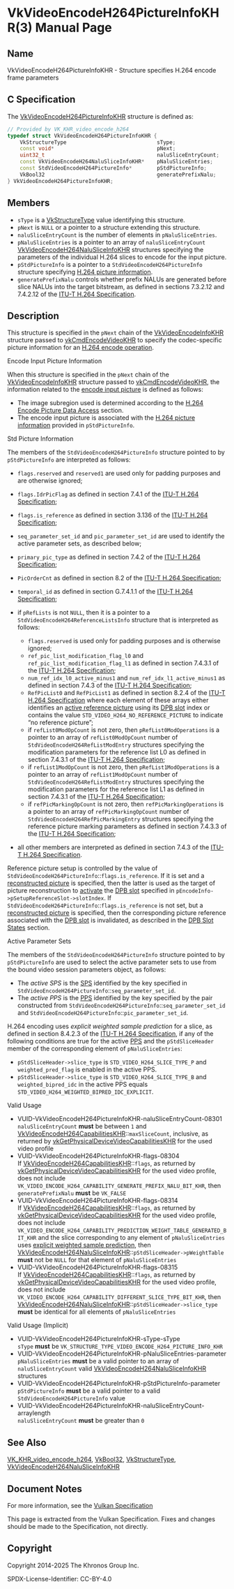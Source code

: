# VkVideoEncodeH264PictureInfoKHR(3) Manual Page

## Name

VkVideoEncodeH264PictureInfoKHR - Structure specifies H.264 encode frame parameters



## [](#_c_specification)C Specification

The [VkVideoEncodeH264PictureInfoKHR](https://registry.khronos.org/vulkan/specs/latest/man/html/VkVideoEncodeH264PictureInfoKHR.html) structure is defined as:

```c++
// Provided by VK_KHR_video_encode_h264
typedef struct VkVideoEncodeH264PictureInfoKHR {
    VkStructureType                             sType;
    const void*                                 pNext;
    uint32_t                                    naluSliceEntryCount;
    const VkVideoEncodeH264NaluSliceInfoKHR*    pNaluSliceEntries;
    const StdVideoEncodeH264PictureInfo*        pStdPictureInfo;
    VkBool32                                    generatePrefixNalu;
} VkVideoEncodeH264PictureInfoKHR;
```

## [](#_members)Members

- `sType` is a [VkStructureType](https://registry.khronos.org/vulkan/specs/latest/man/html/VkStructureType.html) value identifying this structure.
- `pNext` is `NULL` or a pointer to a structure extending this structure.
- `naluSliceEntryCount` is the number of elements in `pNaluSliceEntries`.
- `pNaluSliceEntries` is a pointer to an array of `naluSliceEntryCount` [VkVideoEncodeH264NaluSliceInfoKHR](https://registry.khronos.org/vulkan/specs/latest/man/html/VkVideoEncodeH264NaluSliceInfoKHR.html) structures specifying the parameters of the individual H.264 slices to encode for the input picture.
- `pStdPictureInfo` is a pointer to a `StdVideoEncodeH264PictureInfo` structure specifying [H.264 picture information](https://registry.khronos.org/vulkan/specs/latest/html/vkspec.html#encode-h264-picture-info).
- `generatePrefixNalu` controls whether prefix NALUs are generated before slice NALUs into the target bitstream, as defined in sections 7.3.2.12 and 7.4.2.12 of the [ITU-T H.264 Specification](https://registry.khronos.org/vulkan/specs/latest/html/vkspec.html#itu-t-h264).

## [](#_description)Description

This structure is specified in the `pNext` chain of the [VkVideoEncodeInfoKHR](https://registry.khronos.org/vulkan/specs/latest/man/html/VkVideoEncodeInfoKHR.html) structure passed to [vkCmdEncodeVideoKHR](https://registry.khronos.org/vulkan/specs/latest/man/html/vkCmdEncodeVideoKHR.html) to specify the codec-specific picture information for an [H.264 encode operation](https://registry.khronos.org/vulkan/specs/latest/html/vkspec.html#encode-h264).

Encode Input Picture Information

When this structure is specified in the `pNext` chain of the [VkVideoEncodeInfoKHR](https://registry.khronos.org/vulkan/specs/latest/man/html/VkVideoEncodeInfoKHR.html) structure passed to [vkCmdEncodeVideoKHR](https://registry.khronos.org/vulkan/specs/latest/man/html/vkCmdEncodeVideoKHR.html), the information related to the [encode input picture](https://registry.khronos.org/vulkan/specs/latest/html/vkspec.html#encode-input-picture-info) is defined as follows:

- The image subregion used is determined according to the [H.264 Encode Picture Data Access](https://registry.khronos.org/vulkan/specs/latest/html/vkspec.html#encode-h264-picture-data-access) section.
- The encode input picture is associated with the [H.264 picture information](https://registry.khronos.org/vulkan/specs/latest/html/vkspec.html#encode-h264-picture-info) provided in `pStdPictureInfo`.

Std Picture Information

The members of the `StdVideoEncodeH264PictureInfo` structure pointed to by `pStdPictureInfo` are interpreted as follows:

- `flags.reserved` and `reserved1` are used only for padding purposes and are otherwise ignored;
- `flags.IdrPicFlag` as defined in section 7.4.1 of the [ITU-T H.264 Specification](https://registry.khronos.org/vulkan/specs/latest/html/vkspec.html#itu-t-h264);
- `flags.is_reference` as defined in section 3.136 of the [ITU-T H.264 Specification](https://registry.khronos.org/vulkan/specs/latest/html/vkspec.html#itu-t-h264);
- `seq_parameter_set_id` and `pic_parameter_set_id` are used to identify the active parameter sets, as described below;
- `primary_pic_type` as defined in section 7.4.2 of the [ITU-T H.264 Specification](https://registry.khronos.org/vulkan/specs/latest/html/vkspec.html#itu-t-h264);
- `PicOrderCnt` as defined in section 8.2 of the [ITU-T H.264 Specification](https://registry.khronos.org/vulkan/specs/latest/html/vkspec.html#itu-t-h264);
- `temporal_id` as defined in section G.7.4.1.1 of the [ITU-T H.264 Specification](https://registry.khronos.org/vulkan/specs/latest/html/vkspec.html#itu-t-h264);
- if `pRefLists` is not `NULL`, then it is a pointer to a `StdVideoEncodeH264ReferenceListsInfo` structure that is interpreted as follows:
  
  - `flags.reserved` is used only for padding purposes and is otherwise ignored;
  - `ref_pic_list_modification_flag_l0` and `ref_pic_list_modification_flag_l1` as defined in section 7.4.3.1 of the [ITU-T H.264 Specification](https://registry.khronos.org/vulkan/specs/latest/html/vkspec.html#itu-t-h264);
  - `num_ref_idx_l0_active_minus1` and `num_ref_idx_l1_active_minus1` as defined in section 7.4.3 of the [ITU-T H.264 Specification](https://registry.khronos.org/vulkan/specs/latest/html/vkspec.html#itu-t-h264);
  - `RefPicList0` and `RefPicList1` as defined in section 8.2.4 of the [ITU-T H.264 Specification](https://registry.khronos.org/vulkan/specs/latest/html/vkspec.html#itu-t-h264) where each element of these arrays either identifies an [active reference picture](https://registry.khronos.org/vulkan/specs/latest/html/vkspec.html#encode-active-reference-picture-info) using its [DPB slot](https://registry.khronos.org/vulkan/specs/latest/html/vkspec.html#dpb-slot) index or contains the value `STD_VIDEO_H264_NO_REFERENCE_PICTURE` to indicate “no reference picture”;
  - if `refList0ModOpCount` is not zero, then `pRefList0ModOperations` is a pointer to an array of `refList0ModOpCount` number of `StdVideoEncodeH264RefListModEntry` structures specifying the modification parameters for the reference list L0 as defined in section 7.4.3.1 of the [ITU-T H.264 Specification](https://registry.khronos.org/vulkan/specs/latest/html/vkspec.html#itu-t-h264);
  - if `refList1ModOpCount` is not zero, then `pRefList1ModOperations` is a pointer to an array of `refList1ModOpCount` number of `StdVideoEncodeH264RefListModEntry` structures specifying the modification parameters for the reference list L1 as defined in section 7.4.3.1 of the [ITU-T H.264 Specification](https://registry.khronos.org/vulkan/specs/latest/html/vkspec.html#itu-t-h264);
  - if `refPicMarkingOpCount` is not zero, then `refPicMarkingOperations` is a pointer to an array of `refPicMarkingOpCount` number of `StdVideoEncodeH264RefPicMarkingEntry` structures specifying the reference picture marking parameters as defined in section 7.4.3.3 of the [ITU-T H.264 Specification](https://registry.khronos.org/vulkan/specs/latest/html/vkspec.html#itu-t-h264);
- all other members are interpreted as defined in section 7.4.3 of the [ITU-T H.264 Specification](https://registry.khronos.org/vulkan/specs/latest/html/vkspec.html#itu-t-h264).

Reference picture setup is controlled by the value of `StdVideoEncodeH264PictureInfo`::`flags.is_reference`. If it is set and a [reconstructed picture](https://registry.khronos.org/vulkan/specs/latest/html/vkspec.html#encode-reconstructed-picture-info) is specified, then the latter is used as the target of picture reconstruction to [activate](https://registry.khronos.org/vulkan/specs/latest/html/vkspec.html#dpb-slot-states) the [DPB slot](https://registry.khronos.org/vulkan/specs/latest/html/vkspec.html#dpb-slot) specified in `pEncodeInfo->pSetupReferenceSlot->slotIndex`. If `StdVideoEncodeH264PictureInfo`::`flags.is_reference` is not set, but a [reconstructed picture](https://registry.khronos.org/vulkan/specs/latest/html/vkspec.html#encode-reconstructed-picture-info) is specified, then the corresponding picture reference associated with the [DPB slot](https://registry.khronos.org/vulkan/specs/latest/html/vkspec.html#dpb-slot) is invalidated, as described in the [DPB Slot States](https://registry.khronos.org/vulkan/specs/latest/html/vkspec.html#dpb-slot-states) section.

Active Parameter Sets

The members of the `StdVideoEncodeH264PictureInfo` structure pointed to by `pStdPictureInfo` are used to select the active parameter sets to use from the bound video session parameters object, as follows:

- []()The *active SPS* is the [SPS](https://registry.khronos.org/vulkan/specs/latest/html/vkspec.html#encode-h264-sps) identified by the key specified in `StdVideoEncodeH264PictureInfo`::`seq_parameter_set_id`.
- []()The *active PPS* is the [PPS](https://registry.khronos.org/vulkan/specs/latest/html/vkspec.html#encode-h264-pps) identified by the key specified by the pair constructed from `StdVideoEncodeH264PictureInfo`::`seq_parameter_set_id` and `StdVideoEncodeH264PictureInfo`::`pic_parameter_set_id`.

H.264 encoding uses *explicit weighted sample prediction* for a slice, as defined in section 8.4.2.3 of the [ITU-T H.264 Specification](https://registry.khronos.org/vulkan/specs/latest/html/vkspec.html#itu-t-h264), if any of the following conditions are true for the active [PPS](https://registry.khronos.org/vulkan/specs/latest/html/vkspec.html#encode-h264-pps) and the `pStdSliceHeader` member of the corresponding element of `pNaluSliceEntries`:

- `pStdSliceHeader->slice_type` is `STD_VIDEO_H264_SLICE_TYPE_P` and `weighted_pred_flag` is enabled in the active PPS.
- `pStdSliceHeader->slice_type` is `STD_VIDEO_H264_SLICE_TYPE_B` and `weighted_bipred_idc` in the active PPS equals `STD_VIDEO_H264_WEIGHTED_BIPRED_IDC_EXPLICIT`.

Valid Usage

- [](#VUID-VkVideoEncodeH264PictureInfoKHR-naluSliceEntryCount-08301)VUID-VkVideoEncodeH264PictureInfoKHR-naluSliceEntryCount-08301  
  `naluSliceEntryCount` **must** be between `1` and [VkVideoEncodeH264CapabilitiesKHR](https://registry.khronos.org/vulkan/specs/latest/man/html/VkVideoEncodeH264CapabilitiesKHR.html)::`maxSliceCount`, inclusive, as returned by [vkGetPhysicalDeviceVideoCapabilitiesKHR](https://registry.khronos.org/vulkan/specs/latest/man/html/vkGetPhysicalDeviceVideoCapabilitiesKHR.html) for the used video profile
- [](#VUID-VkVideoEncodeH264PictureInfoKHR-flags-08304)VUID-VkVideoEncodeH264PictureInfoKHR-flags-08304  
  If [VkVideoEncodeH264CapabilitiesKHR](https://registry.khronos.org/vulkan/specs/latest/man/html/VkVideoEncodeH264CapabilitiesKHR.html)::`flags`, as returned by [vkGetPhysicalDeviceVideoCapabilitiesKHR](https://registry.khronos.org/vulkan/specs/latest/man/html/vkGetPhysicalDeviceVideoCapabilitiesKHR.html) for the used video profile, does not include `VK_VIDEO_ENCODE_H264_CAPABILITY_GENERATE_PREFIX_NALU_BIT_KHR`, then `generatePrefixNalu` **must** be `VK_FALSE`
- [](#VUID-VkVideoEncodeH264PictureInfoKHR-flags-08314)VUID-VkVideoEncodeH264PictureInfoKHR-flags-08314  
  If [VkVideoEncodeH264CapabilitiesKHR](https://registry.khronos.org/vulkan/specs/latest/man/html/VkVideoEncodeH264CapabilitiesKHR.html)::`flags`, as returned by [vkGetPhysicalDeviceVideoCapabilitiesKHR](https://registry.khronos.org/vulkan/specs/latest/man/html/vkGetPhysicalDeviceVideoCapabilitiesKHR.html) for the used video profile, does not include `VK_VIDEO_ENCODE_H264_CAPABILITY_PREDICTION_WEIGHT_TABLE_GENERATED_BIT_KHR` and the slice corresponding to any element of `pNaluSliceEntries` uses [explicit weighted sample prediction](https://registry.khronos.org/vulkan/specs/latest/html/vkspec.html#encode-h264-weighted-pred), then [VkVideoEncodeH264NaluSliceInfoKHR](https://registry.khronos.org/vulkan/specs/latest/man/html/VkVideoEncodeH264NaluSliceInfoKHR.html)::`pStdSliceHeader->pWeightTable` **must** not be `NULL` for that element of `pNaluSliceEntries`
- [](#VUID-VkVideoEncodeH264PictureInfoKHR-flags-08315)VUID-VkVideoEncodeH264PictureInfoKHR-flags-08315  
  If [VkVideoEncodeH264CapabilitiesKHR](https://registry.khronos.org/vulkan/specs/latest/man/html/VkVideoEncodeH264CapabilitiesKHR.html)::`flags`, as returned by [vkGetPhysicalDeviceVideoCapabilitiesKHR](https://registry.khronos.org/vulkan/specs/latest/man/html/vkGetPhysicalDeviceVideoCapabilitiesKHR.html) for the used video profile, does not include `VK_VIDEO_ENCODE_H264_CAPABILITY_DIFFERENT_SLICE_TYPE_BIT_KHR`, then [VkVideoEncodeH264NaluSliceInfoKHR](https://registry.khronos.org/vulkan/specs/latest/man/html/VkVideoEncodeH264NaluSliceInfoKHR.html)::`pStdSliceHeader->slice_type` **must** be identical for all elements of `pNaluSliceEntries`

Valid Usage (Implicit)

- [](#VUID-VkVideoEncodeH264PictureInfoKHR-sType-sType)VUID-VkVideoEncodeH264PictureInfoKHR-sType-sType  
  `sType` **must** be `VK_STRUCTURE_TYPE_VIDEO_ENCODE_H264_PICTURE_INFO_KHR`
- [](#VUID-VkVideoEncodeH264PictureInfoKHR-pNaluSliceEntries-parameter)VUID-VkVideoEncodeH264PictureInfoKHR-pNaluSliceEntries-parameter  
  `pNaluSliceEntries` **must** be a valid pointer to an array of `naluSliceEntryCount` valid [VkVideoEncodeH264NaluSliceInfoKHR](https://registry.khronos.org/vulkan/specs/latest/man/html/VkVideoEncodeH264NaluSliceInfoKHR.html) structures
- [](#VUID-VkVideoEncodeH264PictureInfoKHR-pStdPictureInfo-parameter)VUID-VkVideoEncodeH264PictureInfoKHR-pStdPictureInfo-parameter  
  `pStdPictureInfo` **must** be a valid pointer to a valid `StdVideoEncodeH264PictureInfo` value
- [](#VUID-VkVideoEncodeH264PictureInfoKHR-naluSliceEntryCount-arraylength)VUID-VkVideoEncodeH264PictureInfoKHR-naluSliceEntryCount-arraylength  
  `naluSliceEntryCount` **must** be greater than `0`

## [](#_see_also)See Also

[VK\_KHR\_video\_encode\_h264](https://registry.khronos.org/vulkan/specs/latest/man/html/VK_KHR_video_encode_h264.html), [VkBool32](https://registry.khronos.org/vulkan/specs/latest/man/html/VkBool32.html), [VkStructureType](https://registry.khronos.org/vulkan/specs/latest/man/html/VkStructureType.html), [VkVideoEncodeH264NaluSliceInfoKHR](https://registry.khronos.org/vulkan/specs/latest/man/html/VkVideoEncodeH264NaluSliceInfoKHR.html)

## [](#_document_notes)Document Notes

For more information, see the [Vulkan Specification](https://registry.khronos.org/vulkan/specs/latest/html/vkspec.html#VkVideoEncodeH264PictureInfoKHR)

This page is extracted from the Vulkan Specification. Fixes and changes should be made to the Specification, not directly.

## [](#_copyright)Copyright

Copyright 2014-2025 The Khronos Group Inc.

SPDX-License-Identifier: CC-BY-4.0